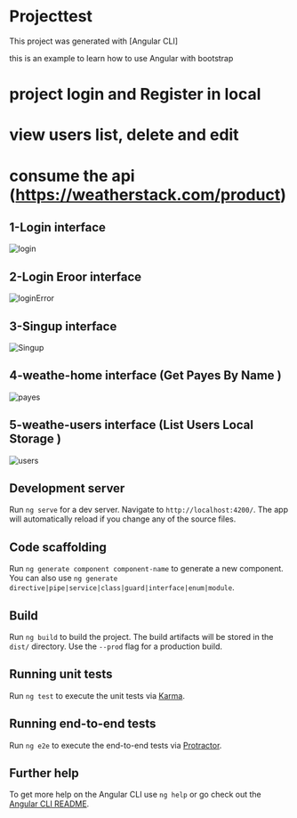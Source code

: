 # Projecttest

This project was generated with [Angular CLI]

this is an example to learn how to use Angular  with bootstrap

 # project  login  and Register  in local  
 # view users list, delete and edit 
 # consume the api  (https://weatherstack.com/product)


##  1-Login interface 
![login](https://user-images.githubusercontent.com/61349826/96741947-48bb2080-13ba-11eb-84fc-babb40509867.png)

## 2-Login Eroor interface
![loginError](https://user-images.githubusercontent.com/61349826/96742090-6b4d3980-13ba-11eb-896c-9d0d802cb31c.png)

## 3-Singup interface
![Singup](https://user-images.githubusercontent.com/61349826/96888837-f17e8400-147d-11eb-84ec-4d8683b15737.png)

##  4-weathe-home interface (Get Payes By Name )
![payes](https://user-images.githubusercontent.com/61349826/96742254-98015100-13ba-11eb-86f7-af5c9eed08ca.png)

## 5-weathe-users interface (List Users Local Storage )

![users](https://user-images.githubusercontent.com/61349826/96742282-9f285f00-13ba-11eb-87dd-7299d89f638b.png)


## Development server

Run `ng serve` for a dev server. Navigate to `http://localhost:4200/`. The app will automatically reload if you change any of the source files.

## Code scaffolding

Run `ng generate component component-name` to generate a new component. You can also use `ng generate directive|pipe|service|class|guard|interface|enum|module`.

## Build

Run `ng build` to build the project. The build artifacts will be stored in the `dist/` directory. Use the `--prod` flag for a production build.

## Running unit tests

Run `ng test` to execute the unit tests via [Karma](https://karma-runner.github.io).

## Running end-to-end tests

Run `ng e2e` to execute the end-to-end tests via [Protractor](http://www.protractortest.org/).

## Further help

To get more help on the Angular CLI use `ng help` or go check out the [Angular CLI README](https://github.com/angular/angular-cli/blob/master/README.md).
